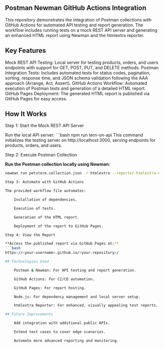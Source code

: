 ## Postman Newman GitHub Actions Integration

This repository demonstrates the integration of Postman collections with GitHub Actions for automated API testing and report generation. The workflow includes running tests on a mock REST API server and generating an enhanced HTML report using Newman and the htmlextra reporter.

## Key Features

Mock REST API Testing: Local server for testing products, orders, and users endpoints with support for GET, POST, PUT, and DELETE methods.
Postman Integration Tests: Includes automated tests for status codes, pagination, sorting, response time, and JSON schema validation following the AAA approach (Arrange, Act, Assert).
GitHub Actions Workflow: Automated execution of Postman tests and generation of a detailed HTML report.
GitHub Pages Deployment: The generated HTML report is published via GitHub Pages for easy access.

## How It Works
Step 1: Start the Mock REST API Server

Run the local API server:
    ```bash
    npm run tern-on-api
This command initializes the testing server on http://localhost:3000, serving endpoints for products, orders, and users.

Step 2: Execute Postman Collection

**Run the Postman collection locally using Newman:**
```bash
newman run petstore.collection.json -r htmlextra --reporter-htmlextra-export docs/index.html

Step 3: Automate with GitHub Actions

The provided workflow file automates:

    Installation of dependencies.

    Execution of tests.

    Generation of the HTML report.

    Deployment of the report to GitHub Pages.

Step 4: View the Report

**Access the published report via GitHub Pages at:**
```bash
https://<your-username>.github.io/<your-repository>/

## Technologies Used

    Postman & Newman: For API testing and report generation.

    GitHub Actions: For CI/CD automation.

    GitHub Pages: For report hosting.

    Node.js: For dependency management and local server setup.

    htmlextra Reporter: For enhanced, visually appealing test reports.

## Future Improvements

    Add integration with additional public APIs.

    Extend test cases to cover edge scenarios.

    Automate more advanced reporting and monitoring.